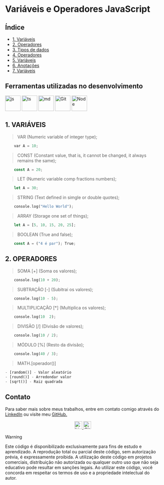 # Variáveis e Operadores JavaScript

## Índice
* [1. Variáveis](#1-variáveis)
* [2. Operadores](#2-operadores)
* [3. Tipos de dados](/PDF/TIPOS%20DE%20DADOS.pdf)
* [4. Operadores](/PDF/OPERADORES.pdf)
* [5. Variáveis](/PDF/VARIÁVEIS.pdf)
* [6. Anotações](/MD/ANOTAÇÕES.md)
* [7. Variáveis](/MD/VARIÁVEIS.MD)

## Ferramentas utilizadas no desenvolvimento
<div align="auto">
    <a href="https://felipe0424.github.io/PortfolioDev/HTML/index.html"><img src="https://github.com/user-attachments/assets/3804386a-094d-42de-8a5d-f4dfb033ffba" alt="js" width="50"></a>
    <a href="https://felipe0424.github.io/PortfolioDev/HTML/index.html"><img src="https://github.com/user-attachments/assets/99565e92-5ce7-4298-ac67-95801f113f9f" alt="ts" width="50"></a>
    <a href="https://felipe0424.github.io/PortfolioDev/HTML/index.html"><img src="https://github.com/user-attachments/assets/64486d67-8973-4b62-bdfc-212cf9f16709" alt="md" width="50"></a>
    <a href="https://felipe0424.github.io/PortfolioDev/HTML/index.html"><img src="https://github.com/user-attachments/assets/d3813ef4-1409-40c9-9bfb-6e988f79b2c8" alt="Git" width="50"></a>
    <a href="https://felipe0424.github.io/PortfolioDev/HTML/index.html"><img src="https://github.com/user-attachments/assets/b03adba8-e155-4555-8737-2afaf449620d" alt="Node" width="50"></a>
</div>

## 1. VARIÁVEIS
> VAR (Numeric variable of integer type);
```rust
    var A = 10;
```
> CONST (Constant value, that is, it cannot be changed, it always remains the same);
```rust
    const A = 20;
```
> LET (Numeric variable comp fractions numbers);
```rust
    let A = 30;
```
> STRING (Text defined in simgle or double quotes);
```rust
    console.log("Hello World");
```
> ARRAY (Storage one set of things);
```rust
    let A = [5, 10, 15, 20, 25];
```
> BOOLEAN (True and false);
```rust
    const A = ("4 é par"); True;
```

## 2. OPERADORES
> SOMA [+] (Soma os valores);
```rust
    console.log(10 + 20);
```
> SUBTRAÇÃO [-] (Subitrai os valores);
```rust
    console.log(10 - 5);
```
> MULTIPLICAÇÃO [*] (Multiplica os valores);
```rust
    console.log(10  2);
```
> DIVISÃO [/] (Divisão de valores);
```rust
    console.log(10 / 2);
```
> MÓDULO [%] (Resto da divisão);
```rust
    console.log(40 / 3);
```
> MATH.[operador()]
```rust
- [random()] - Valor aleatório
- [round()] - Arredondar valor
- [sqrt()] - Raiz quadrada
```

## Contato
Para saber mais sobre meus trabalhos, entre em contato comigo através do <a href="https://www.linkedin.com/in/jfeliperamos/">LinkedIn</a> ou visite meu <a href="https://felipe0424.github.io/PortfolioDev/HTML/index.html">GitHub.</a> 

<div align=center>
    <a href="https://www.linkedin.com/in/jfeliperamos/">
        <img src="https://github.com/user-attachments/assets/0350e54a-100e-4273-aa51-81aa9fce3d79" alt="LinkedIn" width="25">
    </a> 
    <a href="https://felipe0424.github.io/PortfolioDev/HTML/index.html">
        <img src="https://github.com/user-attachments/assets/3fda6271-fd40-4485-bb7c-60b927b9feae" alt="GitHub" width="25">
    </a>
</div>

> [!WARNING]
> Este código é disponibilizado exclusivamente para fins de estudo e aprendizado. A reprodução total ou parcial deste código, sem autorização prévia, é expressamente proibida. A utilização deste código em projetos comerciais, distribuição não autorizada ou qualquer outro uso que não seja educativo pode resultar em sanções legais. Ao utilizar este código, você concorda em respeitar os termos de uso e a propriedade intelectual do autor.